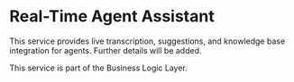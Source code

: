 # Real-Time Agent Assistant

This service provides live transcription, suggestions, and knowledge base integration for agents. Further details will be added.

This service is part of the Business Logic Layer.
